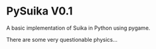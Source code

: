 # PySuika V0.1
A basic implementation of Suika in Python using pygame.

There are some very questionable physics...
